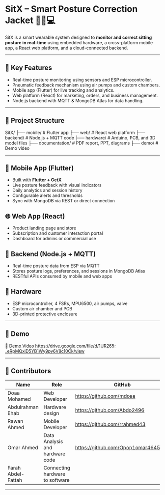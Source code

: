 # SitX – Smart Posture Correction Jacket 👕📱💻

SitX is a smart wearable system designed to **monitor and correct sitting posture in real-time** using embedded hardware, a cross-platform mobile app, a React web platform, and a cloud-connected backend.

---

## 🧠 Key Features

- Real-time posture monitoring using sensors and ESP microcontroller.
- Pneumatic feedback mechanism using air pumps and custom chambers.
- Mobile app (Flutter) for live tracking and analytics.
- Web platform (React) for marketing, orders, and business management.
- Node.js backend with MQTT & MongoDB Atlas for data handling.

---

## 📁 Project Structure

SitX/
├── mobile/ # Flutter app
├── web/ # React web platform
├── backend/ # Node.js + MQTT code
├── hardware/ # Arduino, PCB, and 3D model files
├── documentation/ # PDF report, PPT, diagrams
├── demo/ # Demo video


---

## 📱 Mobile App (Flutter)

- Built with **Flutter + GetX**
- Live posture feedback with visual indicators
- Daily analytics and session history
- Configurable alerts and thresholds
- Sync with MongoDB via REST or direct connection

## 🌐 Web App (React)

- Product landing page and store
- Subscription and customer interaction portal
- Dashboard for admins or commercial use

## 🧠 Backend (Node.js + MQTT)

- Real-time posture data from ESP via MQTT
- Stores posture logs, preferences, and sessions in MongoDB Atlas
- RESTful APIs consumed by mobile and web apps

## 🔧 Hardware

- ESP microcontroller, 4 FSRs, MPU6500, air pumps, valve
- Custom air chamber and PCB
- 3D-printed protective enclosure

---

## 🧪 Demo

🎥 [Demo Video](demo/SitX_Demo.mp4)
https://drive.google.com/file/d/1UR265-_eRpMQxiD5YB1Wy9py6V8c10Ck/view

---

## 👥 Contributors

| Name                | Role                            | GitHub |
|---------------------|---------------------------------|--------|
| Doaa Mohamed        | Web Developer                   | https://github.com/mdoaa |
| Abdulrahman Ehab    | Hardware design                       | https://github.com/Abdo2496 |
| Rawan Ahmed         | Mobile Developer                |https://github.com/rrahmed43  |
| Omar Ahmed          | Data Analysis and hardware code                 | https://github.com/Opop1omar4645545  |
| Farah Abdel-Fattah  | Connecting hardware to software |  |

---


